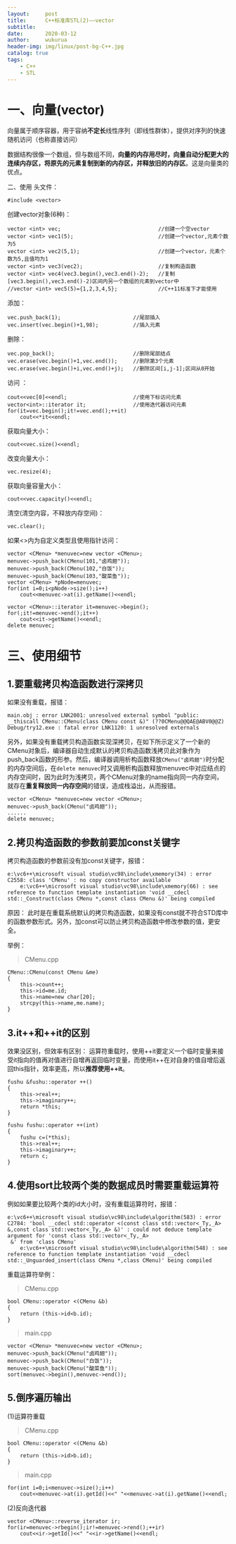 ```yaml
---
layout:     post
title:      C++标准库STL(2)——vector
subtitle:   
date:       2020-03-12
author:     wukurua
header-img: img/linux/post-bg-C++.jpg
catalog: true
tags:
    - C++
    - STL
---
```


# 一、向量(vector) #

向量属于顺序容器，用于容纳**不定长**线性序列（即线性群体），提供对序列的快速随机访问（也称直接访问）

数据结构很像一个数组，但与数组不同，**向量的内存用尽时，向量自动分配更大的连续内存区，将原先的元素复制到新的内存区，并释放旧的内存区**。这是向量类的优点。

二、使用
头文件：

	#include <vector>

创建vector对象(6种)：

	vector <int> vec;								//创建一个空vector
	vector <int> vec1(5);							//创建一个vector,元素个数为5
	vector <int> vec2(5,1);							//创建一个vector，元素个数为5,且值均为1	
	vector <int> vec3(vec2);						//复制构造函数
	vector <int> vec4(vec3.begin(),vec3.end()-2);	//复制[vec3.begin(),vec3.end()-2)区间内另一个数组的元素到vector中
	//vector <int> vec5(5)={1,2,3,4,5};				//C++11标准下才能使用

添加：
	
	vec.push_back(1);						//尾部插入
	vec.insert(vec.begin()+1,98);			//插入元素

删除：

	vec.pop_back();							//删除尾部结点
	vec.erase(vec.begin()+1,vec.end());		//删除第3个元素
	vec.erase(vec.begin()+i,vec.end()+j);	//删除区间[i,j-1];区间从0开始

访问	：

	
	cout<<vec[0]<<endl;						//使用下标访问元素
	vector<int>::iterator it;				//使用迭代器访问元素
	for(it=vec.begin();it!=vec.end();++it)
    	cout<<*it<<endl;

获取向量大小：
	
	cout<<vec.size()<<endl;

改变向量大小：

	vec.resize(4);

获取向量容量大小：

	cout<<vec.capacity()<<endl;

清空(清空内容，不释放内存空间)：

	vec.clear();

如果<>内为自定义类型且使用指针访问：

	vector <CMenu> *menuvec=new vector <CMenu>;
	menuvec->push_back(CMenu(101,"卤鸡翅"));
	menuvec->push_back(CMenu(102,"白饭"));
	menuvec->push_back(CMenu(103,"酸菜鱼"));
	vector <CMenu> *pNode=menuvec;
	for(int i=0;i<pNode->size();i++)
		cout<<menuvec->at(i).getName()<<endl;

	vector <CMenu>::iterator it=menuvec->begin();
	for(;it!=menuvec->end();it++)
		cout<<it->getName()<<endl;
	delete menuvec;

# 三、使用细节 #
## 1.要重载拷贝构造函数进行深拷贝 ##
如果没有重载，报错：

	main.obj : error LNK2001: unresolved external symbol "public: __thiscall CMenu::CMenu(class CMenu const &)" (??0CMenu@@QAE@ABV0@@Z)
	Debug/try12.exe : fatal error LNK1120: 1 unresolved externals

另外，如果没有重载拷贝构造函数实现深拷贝，在如下所示定义了一个新的CMenu对象后，编译器自动生成默认的拷贝构造函数浅拷贝此对象作为push_back函数的形参。然后，编译器调用析构函数释放`CMenu("卤鸡翅")`时分配的内存空间后，在`delete menuvec`时又调用析构函数释放menuvec中对应结点的内存空间时，因为此时为浅拷贝，两个CMenu对象的name指向同一内存空间，就存在**重复释放同一内存空间**的错误，造成栈溢出，从而报错。

	vector <CMenu> *menuvec=new vector <CMenu>;
	menuvec->push_back(CMenu("卤鸡翅"));
	......
	delete menuvec;

## 2.拷贝构造函数的参数前要加const关键字 ##

拷贝构造函数的参数前没有加const关键字，报错：

	e:\vc6++\microsoft visual studio\vc98\include\xmemory(34) : error C2558: class 'CMenu' : no copy constructor available
        e:\vc6++\microsoft visual studio\vc98\include\xmemory(66) : see reference to function template instantiation 'void __cdecl std::_Construct(class CMenu *,const class CMenu &)' being compiled

原因：
此时是在重载系统默认的拷贝构造函数，如果没有const就不符合STD库中的函数参数形式。另外，加const可以防止拷贝构造函数中修改参数的值，更安全。

举例：
>CMenu.cpp

	CMenu::CMenu(const CMenu &me)
	{
		this->count++;
		this->id=me.id;
		this->name=new char[20];
		strcpy(this->name,me.name);
	}

## 3.it++和++it的区别 ##
效果没区别，但效率有区别：
运算符重载时，使用++it要定义一个临时变量来接受it指向的值再对值进行自增再返回临时变量，而使用it++在对自身的值自增后返回this指针，效率更高，所以**推荐使用++it**。

	fushu &fushu::operator ++()
	{
		this->real++;
		this->imaginary++;
		return *this;
	}
	
	fushu fushu::operator ++(int)
	{
		fushu c=(*this);
		this->real++;
		this->imaginary++;
		return c;
	}

## 4.使用sort比较两个类的数据成员时需要重载运算符 ##
例如如果要比较两个类的id大小时，没有重载运算符时，报错：

	e:\vc6++\microsoft visual studio\vc98\include\algorithm(583) : error C2784: 'bool __cdecl std::operator <(const class std::vector<_Ty,_A> &,const class std::vector<_Ty,_A> &)' : could not deduce template argument for 'const class std::vector<_Ty,_A>
	 &' from 'class CMenu'
        e:\vc6++\microsoft visual studio\vc98\include\algorithm(548) : see reference to function template instantiation 'void __cdecl std::_Unguarded_insert(class CMenu *,class CMenu)' being compiled

重载运算符举例：

>CMenu.cpp

	bool CMenu::operator <(CMenu &b)
	{
		return (this->id<b.id);
	}

>main.cpp

	vector <CMenu> *menuvec=new vector <CMenu>;
	menuvec->push_back(CMenu("卤鸡翅"));
	menuvec->push_back(CMenu("白饭"));
	menuvec->push_back(CMenu("酸菜鱼"));
	sort(menuvec->begin(),menuvec->end());

## 5.倒序遍历输出 ##
(1)运算符重载

>CMenu.cpp

	bool CMenu::operator <(CMenu &b)
	{
		return (this->id>b.id);
	}

>main.cpp

	for(int i=0;i<menuvec->size();i++)
		cout<<menuvec->at(i).getId()<<" "<<menuvec->at(i).getName()<<endl;

(2)反向迭代器

	vector <CMenu>::reverse_iterator ir;
	for(ir=menuvec->rbegin();ir!=menuvec->rend();++ir)
		cout<<ir->getId()<<" "<<ir->getName()<<endl;




